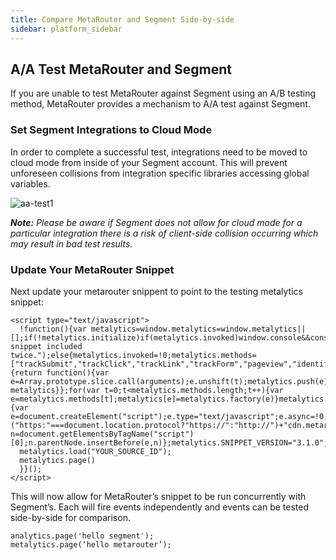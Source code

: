 ```yaml
---
title: Compare MetaRouter and Segment Side-by-side
sidebar: platform_sidebar
---
```


## A/A Test MetaRouter and Segment

If you are unable to test MetaRouter against Segment using an A/B testing method, MetaRouter provides a mechanism to A/A test against Segment.  

### Set Segment Integrations to Cloud Mode

In order to complete a successful test, integrations need to be moved to cloud mode from inside of your Segment account. This will prevent unforeseen collisions from integration specific libraries accessing global variables.  

![aa-test1](../../../images/aa_test1.png)

***Note:** Please be aware if Segment does not allow for cloud mode for a particular integration there is a risk of client-side collision occurring which may result in bad test results.*

### Update Your MetaRouter Snippet

Next update your metarouter snippent to point to the testing metalytics snippet:

```
<script type="text/javascript">
  !function(){var metalytics=window.metalytics=window.metalytics||[];if(!metalytics.initialize)if(metalytics.invoked)window.console&&console.error&&console.error("MetaRouter snippet included twice.");else{metalytics.invoked=!0;metalytics.methods=["trackSubmit","trackClick","trackLink","trackForm","pageview","identify","reset","group","track","ready","alias","page","once","off","on"];metalytics.factory=function(t){return function(){var e=Array.prototype.slice.call(arguments);e.unshift(t);metalytics.push(e);return metalytics}};for(var t=0;t<metalytics.methods.length;t++){var e=metalytics.methods[t];metalytics[e]=metalytics.factory(e)}metalytics.load=function(t){var e=document.createElement("script");e.type="text/javascript";e.async=!0;e.src=("https:"===document.location.protocol?"https://":"http://")+"cdn.metarouter.io/analytics.js/v1/"+t+"/metalytics.min.js";var n=document.getElementsByTagName("script")[0];n.parentNode.insertBefore(e,n)};metalytics.SNIPPET_VERSION="3.1.0";
  metalytics.load("YOUR_SOURCE_ID");
  metalytics.page()
  }}();
</script>
```

This will now allow for MetaRouter’s snippet to be run concurrently with Segment’s.  Each will fire events independently and events can be tested side-by-side for comparison.

```
analytics.page('hello segment');
metalytics.page(‘hello metarouter’);
```
